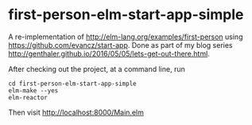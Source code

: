 # first-person-elm-start-app-simple
A re-implementation of http://elm-lang.org/examples/first-person using https://github.com/evancz/start-app. Done as part of my blog series http://genthaler.github.io/2016/05/05/lets-get-out-there.html.

After checking out the project, at a command line, run
```
cd first-person-elm-start-app-simple
elm-make --yes
elm-reactor
```
Then visit [http://localhost:8000/Main.elm](http://localhost:8000/Main.elm)
